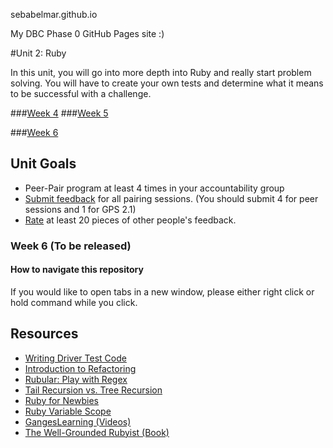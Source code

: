 
sebabelmar.github.io


My DBC Phase 0 GitHub Pages site :)

#Unit 2: Ruby

In this unit, you will go into more depth into Ruby and really start problem solving. You will have to create your own tests and determine what it means to be successful with a challenge.


###[Week 4](week_4)
###[Week 5](week_5)

###[Week 6](week_6)

## Unit Goals
- Peer-Pair program at least 4 times in your accountability group
- [Submit feedback](https://socrates.devbootcamp.com/feedback/new) for all pairing sessions. (You should submit 4 for peer sessions and 1 for GPS 2.1)
- [Rate](https://socrates.devbootcamp.com/feedback) at least 20 pieces of other people's feedback.

### Week 6 (To be released)


#### How to navigate this repository
If you would like to open tabs in a new window, please either right click or hold command while you click.

## Resources
+ [Writing Driver Test Code](https://gist.github.com/dbc-challenges/5aea3150ddec2aec1007)
+ [Introduction to Refactoring](http://sourcemaking.com/refactoring/introduction-to-refactoring)  
+ [Rubular: Play with Regex](http://rubular.com/)  
+ [Tail Recursion vs. Tree Recursion](http://www.dreamincode.net/forums/topic/35002-tail-recursion-vs-tree-recursion/)  
+ [Ruby for Newbies](http://net.tutsplus.com/sessions/ruby-for-newbies)  
+ [Ruby Variable Scope](http://www.techotopia.com/index.php/Ruby_Variable_Scope)
+ [GangesLearning (Videos)](https://www.youtube.com/user/GangesLearning)
+ [The Well-Grounded Rubyist (Book)](http://www.manning.com/black2/)  
